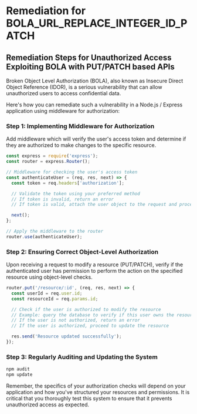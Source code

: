 # Remediation for BOLA_URL_REPLACE_INTEGER_ID_PATCH

## Remediation Steps for Unauthorized Access Exploiting BOLA with PUT/PATCH based APIs

Broken Object Level Authorization (BOLA), also known as Insecure Direct Object Reference (IDOR), is a serious vulnerability that can allow unauthorized users to access confidential data.

Here's how you can remediate such a vulnerability in a Node.js / Express application using middleware for authorization:

### Step 1: Implementing Middleware for Authorization
Add middleware which will verify the user's access token and determine if they are authorized to make changes to the specific resource.

```javascript
const express = require('express');
const router = express.Router();

// Middleware for checking the user's access token
const authenticateUser = (req, res, next) => {
  const token = req.headers['authorization'];

  // Validate the token using your preferred method
  // If token is invalid, return an error
  // If token is valid, attach the user object to the request and proceed

  next();
};

// Apply the middleware to the router
router.use(authenticateUser);
```

### Step 2: Ensuring Correct Object-Level Authorization
Upon receiving a request to modify a resource (PUT/PATCH), verify if the authenticated user has permission to perform the action on the specified resource using object-level checks. 

```javascript
router.put('/resource/:id', (req, res, next) => {
  const userId = req.user.id;
  const resourceId = req.params.id;

  // Check if the user is authorized to modify the resource
  // Example: query the database to verify if this user owns the resource
  // If the user is not authorized, return an error
  // If the user is authorized, proceed to update the resource

  res.send('Resource updated successfully');
});
```

### Step 3: Regularly Auditing and Updating the System
```bash
npm audit
npm update
```

Remember, the specifics of your authorization checks will depend on your application and how you've structured your resources and permissions. It is critical that you thoroughly test this system to ensure that it prevents unauthorized access as expected.
